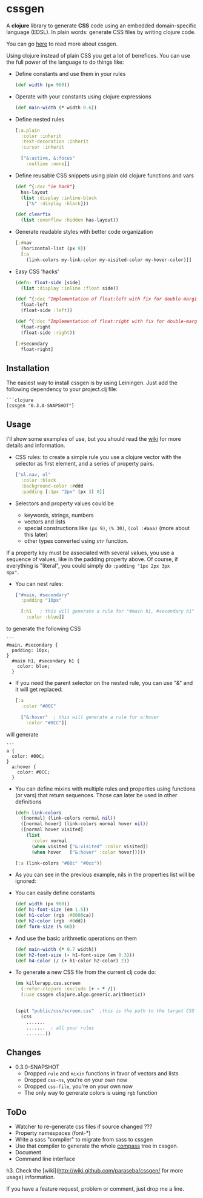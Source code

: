 # cssgen

A **clojure** library to generate **CSS** code using an embedded domain-specific
language (EDSL). In plain words: generate CSS files by writing clojure code.

You can go [here](http://wiki.github.com/paraseba/cssgen/) to read more about
cssgen.

Using clojure instead of plain CSS you get a lot of benefices. You can use the
full power of the language to do things like:

* Define constants and use them in your rules

    ```clojure
    (def width (px 960))

* Operate with your constants using clojure expressions

    ```clojure
    (def main-width (* width 0.6))

* Define nested rules

    ```clojure
    [:a.plain
      :color :inherit
      :text-decoration :inherit
      :cursor :inherit

      ["&:active, &:focus"
        :outline :none]]

* Define reusable CSS snippets using plain old clojure functions and vars

    ```clojure
    (def ^{:doc "ie hack"}
      has-layout
      (list :display :inline-block
        ["&" :display :block]))

    (def clearfix
      (list :overflow :hidden has-layout))

* Generate readable styles with better code organization

    ```clojure
    [:#nav
      (horizontal-list (px 9))
      [:a
        (link-colors my-link-color my-visited-color my-hover-color)]]

* Easy CSS 'hacks'

    ```clojure
    (defn- float-side [side]
      (list :display :inline :float side))

    (def ^{:doc "Implementation of float:left with fix for double-margin bug"}
      float-left
      (float-side :left))

    (def ^{:doc "Implementation of float:right with fix for double-margin bug"}
      float-right
      (float-side :right))

    [:#secondary
      float-right]


## Installation

The easiest way to install cssgen is by using Leiningen. Just add the following
dependency to your project.clj file:

    ```clojure
    [cssgen "0.3.0-SNAPSHOT"]

## Usage

I'll show some examples of use, but you should read the
[wiki](http://wiki.github.com/paraseba/cssgen/) for more details and information.

* CSS rules: to create a simple rule you use a clojure vector with the
selector as first element, and a series of property pairs.

    ```clojure
    ["ul.nav, ol"
      :color :black
      :background-color :#ddd
      :padding [:1px "2px" (px 3) 0]]

* Selectors and property values could be
  - keywords, strings, numbers
  - vectors and lists
  - special constructions like <code>(px 9)</code>, <code>(% 30)</code>,
  <code>(col :#aaa)</code> (more about this later)
  - other types converted using <code>str</code> function.

If a property key must be associated with several values, you use a sequence of
values, like in the padding property above. Of course, if everything is
"literal", you could simply do <code>:padding "1px 2px 3px 4px"</code>.

* You can nest rules:

    ```clojure
    ["#main, #secondary"
      :padding "10px"

      [:h1   ; this will generate a rule for "#main h1, #secondary h1"
        :color :blue]]

to generate the following CSS

    ```
    #main, #secondary {
      padding: 10px;
    }
      #main h1, #secondary h1 {
        color: blue;
      }

* If you need the parent selector on the nested rule, you can use "&" and it
will get replaced:

    ```clojure
    [:a
      :color "#00C"

      ["&:hover"  ; this will generate a rule for a:hover
        :color "#0CC"]]

will generate

    ```
    a {
      color: #00C;
    }
      a:hover {
        color: #0CC;
      }


* You can define mixins with multiple rules and properties using functions (or
vars) that return sequences. Those can later be used in other definitions

    ```clojure
    (defn link-colors
      ([normal] (link-colors normal nil))
      ([normal hover] (link-colors normal hover nil))
      ([normal hover visited]
        (list
          :color normal
          (when visited ["&:visited" :color visited])
          (when hover   ["&:hover" :color hover]))))

    [:a (link-colors "#00c" "#0cc")]

* As you can see in the previous example, nils in the properties list will be ignored:

* You can easily define constants

    ```clojure
    (def width (px 960))
    (def h1-font-size (em 1.5))
    (def h1-color (rgb :#0000ca))
    (def h2-color (rgb :#0dd))
    (def form-size (% 60))

* And use the basic arithmetic operations on them

    ```clojure
    (def main-width (* 0.7 width))
    (def h2-font-size (- h1-font-size (em 0.3)))
    (def h4-color (/ (+ h1-color h2-color) 2))

* To generate a new CSS file from the current clj code do:


    ```clojure
    (ns killerapp.css.screen
      (:refer-clojure :exclude [+ - * /])
      (:use cssgen clojure.algo.generic.arithmetic))


    (spit "public/css/screen.css"  ;this is the path to the target CSS file
      (css
        .......
        .......  ; all your rules
        .......))

## Changes
* 0.3.0-SNAPSHOT
  - Dropped <code>rule</code> and <code>mixin</code> functions in favor of vectors and lists
  - Dropped <code>css-ns</code>, you're on your own now
  - Dropped <code>css-file</code>, you're on your own now
  - The only way to generate colors is using <code>rgb</code> function

## ToDo

* Watcher to re-generate css files if source changed ???
* Property namespaces (font-*)
* Write a sass "compiler" to migrate from sass to cssgen
* Use that compiler to generate the whole [compass](http://compass-style.org/)
tree in cssgen.
* Document
* Command line interface

h3. Check the [wiki](http://wiki.github.com/paraseba/cssgen/ for more usage)
information.

If you have a feature request, problem or comment, just drop me a line.
